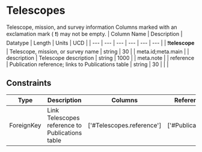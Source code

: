 # Telescopes
Telescope, mission, and survey information
Columns marked with an exclamation mark ( :exclamation:) may not be empty.
| Column Name | Description | Datatype | Length | Units  | UCD |
| --- | --- | --- | --- | --- | --- |
| :exclamation:**telescope** | Telescope, mission, or survey name | string | 30 |  | meta.id;meta.main  |
| description | Telescope description | string | 1000 |  | meta.note  |
| reference | Publication reference; links to Publications table | string | 30 |  |   |

## Constraints
| Type | Description | Columns | Referenced Columns |
| --- | --- | --- | --- |
| ForeignKey | Link Telescopes reference to Publications table | ['#Telescopes.reference'] | ['#Publications.reference'] |


